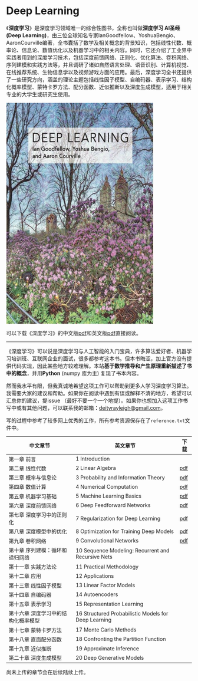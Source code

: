 # Deep Learning

《**深度学习**》是深度学习领域唯一的综合性图书，全称也叫做**深度学习 AI圣经(Deep Learning)**，由三位全球知名专家IanGoodfellow、YoshuaBengio、AaronCourville编著，全书囊括了数学及相关概念的背景知识，包括线性代数、概率论、信息论、数值优化以及机器学习中的相关内容。同时，它还介绍了工业界中实践者用到的深度学习技术，包括深度前馈网络、正则化、优化算法、卷积网络、序列建模和实践方法等，并且调研了诸如自然语言处理、语音识别、计算机视觉、在线推荐系统、生物信息学以及视频游戏方面的应用。最后，深度学习全书还提供了一些研究方向，涵盖的理论主题包括线性因子模型、自编码器、表示学习、结构化概率模型、蒙特卡罗方法、配分函数、近似推断以及深度生成模型，适用于相关专业的大学生或研究生使用。

<img src="./docs/cover.jpg" width="400" height="600" alt="深度学习封面" align=center>

可以下载《深度学习》的中文版[pdf](https://github.com/MingchaoZhu/DeepLearning/raw/master/DL%E4%B8%AD%E6%96%87.pdf)和英文版[pdf](https://github.com/MingchaoZhu/DeepLearning/raw/master/DL%E8%8B%B1%E6%96%87.pdf)直接阅读。

---

《深度学习》可以说是深度学习与人工智能的入门宝典，许多算法爱好者、机器学习培训班、互联网企业的面试，很多都参考这本书。但本书晦涩，加上官方没有提供代码实现，因此某些地方较难理解。本站**基于数学推导和产生原理重新描述了书中的概念**，并用**Python** (numpy 库为主) 复现了书本内容。

然而我水平有限，但我真诚地希望这项工作可以帮助到更多人学习深度学习算法。我需要大家的建议和帮助。如果你在阅读中遇到有误或解释不清的地方，希望可以汇总你的建议，提issue （最好不要一个一个地提）。如果你也想加入这项工作书写中或有其他问题，可以联系我的邮箱：deityrayleigh@gmail.com。

写的过程中参考了较多网上优秀的工作，所有参考资源保存在了`reference.txt`文件中。

| 中文章节 | 英文章节 | 下载 |
| ------------ | ------------ | ------------ |
| 第一章 前言 | 1 Introduction |  |
| 第二章 线性代数 | 2 Linear Algebra | [pdf](https://github.com/MingchaoZhu/DeepLearning/raw/master/%E7%BA%BF%E6%80%A7%E4%BB%A3%E6%95%B0.pdf) |
| 第三章 概率与信息论                 | 3 Probability and Information Theory | [pdf](https://github.com/MingchaoZhu/DeepLearning/raw/master/%E6%A6%82%E7%8E%87%E4%B8%8E%E4%BF%A1%E6%81%AF%E8%AE%BA.pdf) |
| 第四章 数值计算                     | 4 Numerical Computation | [pdf](https://github.com/MingchaoZhu/DeepLearning/raw/master/%E6%95%B0%E5%80%BC%E8%AE%A1%E7%AE%97.pdf) |
| 第五章 机器学习基础                 | 5 Machine Learning Basics | [pdf](https://github.com/MingchaoZhu/DeepLearning/raw/master/%E6%9C%BA%E5%99%A8%E5%AD%A6%E4%B9%A0%E5%9F%BA%E7%A1%80.pdf) |
| 第六章 深度前馈网络                 | 6 Deep Feedforward Networks | [pdf](https://github.com/MingchaoZhu/DeepLearning/raw/master/%E6%B7%B1%E5%BA%A6%E5%89%8D%E9%A6%88%E7%BD%91%E7%BB%9C.pdf) |
| 第七章 深度学习中的正则化           | 7 Regularization for Deep Learning | [pdf](https://github.com/MingchaoZhu/DeepLearning/raw/master/%E6%B7%B1%E5%BA%A6%E5%AD%A6%E4%B9%A0%E4%B8%AD%E7%9A%84%E6%AD%A3%E5%88%99%E5%8C%96.pdf) |
| 第八章 深度模型中的优化 | 8 Optimization for Training Deep Models | [pdf](https://github.com/MingchaoZhu/DeepLearning/raw/master/%E6%B7%B1%E5%BA%A6%E6%A8%A1%E5%9E%8B%E4%B8%AD%E7%9A%84%E4%BC%98%E5%8C%96.pdf) |
| 第九章 卷积网络 | 9 Convolutional Networks | [pdf](https://github.com/MingchaoZhu/DeepLearning/raw/master/%E5%8D%B7%E7%A7%AF%E7%BD%91%E7%BB%9C.pdf) |
| 第十章 序列建模：循环和递归网络 | 10 Sequence Modeling: Recurrent and Recursive Nets |  |
| 第十一章 实践方法论                 | 11 Practical Methodology |  |
| 第十二章 应用 | 12 Applications |  |
| 第十三章 线性因子模型 | 13 Linear Factor Models |  |
| 第十四章 自编码器                   | 14 Autoencoders |  |
| 第十五章 表示学习                   | 15 Representation Learning |  |
| 第十六章 深度学习中的结构化概率模型 | 16 Structured Probabilistic Models for Deep Learning |  |
| 第十七章 蒙特卡罗方法 | 17 Monte Carlo Methods |  |
| 第十八章 直面配分函数 | 18 Confronting the Partition Function |  |
| 第十九章 近似推断                   | 19 Approximate Inference |  |
| 第二十章 深度生成模型 | 20 Deep Generative Models |  |

尚未上传的章节会在后续陆续上传。

